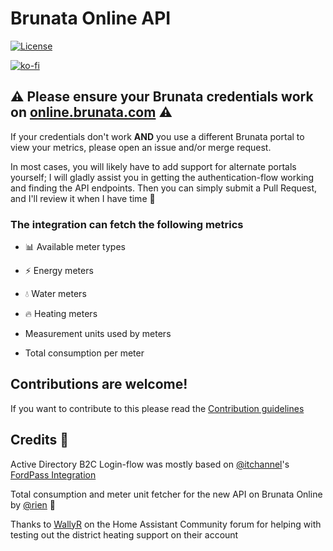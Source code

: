 # Brunata Online API

[![License][license-shield]](LICENSE)

<!-- Sponsors -->

[![ko-fi][kofi_badge]](https://ko-fi.com/X8X3205KS)

## ⚠️ Please ensure your Brunata credentials work on [online.brunata.com][brunata] ⚠️

If your credentials don't work **AND** you use a different Brunata portal to view your metrics, please open an issue and/or merge request.

In most cases, you will likely have to add support for alternate portals yourself; I will gladly assist you in getting the authentication-flow working and finding the API endpoints. Then you can simply submit a Pull Request, and I'll review it when I have time 🙂

### The integration can fetch the following metrics

- 📊 Available meter types

- ⚡ Energy meters

- 💧 Water meters

- 🔥 Heating meters

- Measurement units used by meters

- Total consumption per meter

## Contributions are welcome!

If you want to contribute to this please read the [Contribution guidelines](CONTRIBUTING.md)

## Credits 💜

Active Directory B2C Login-flow was mostly based on [@itchannel](https://github.com/itchannel)'s [FordPass Integration][fordpass]

Total consumption and meter unit fetcher for the new API on Brunata Online by [@rien](https://github.com/rien) 🎉

Thanks to [WallyR](https://community.home-assistant.io/u/wallyr) on the Home Assistant Community forum for helping with testing out the district heating support on their account

[brunata]: https://online.brunata.com
[fordpass]: https://github.com/itchannel/fordpass-ha
[kofi_badge]: https://ko-fi.com/img/githubbutton_sm.svg
[license-shield]: https://img.shields.io/github/license/YukiElectronics/ha-brunata.svg?style=for-the-badge
